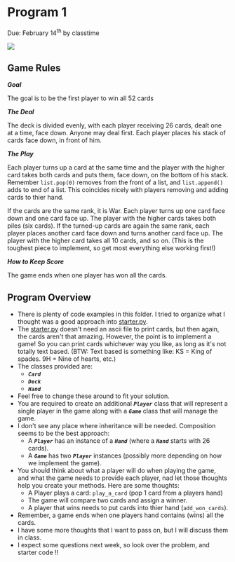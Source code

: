 Program 1
=========
Due: February 14<sup>th</sup> by classtime

![](https://d3vv6lp55qjaqc.cloudfront.net/items/1c0c2u113x262e2k2R0C/war.png?X-CloudApp-Visitor-Id=1094421)

## Game Rules

***Goal***

The goal is to be the first player to win all 52 cards

***The Deal***

The deck is divided evenly, with each player receiving 26 cards, dealt one at a time, face down. Anyone may deal first. Each player places his stack of cards face down, in front of him.

***The Play***

Each player turns up a card at the same time and the player with the higher card takes both cards and puts them, face down, on the bottom of his stack. Remember `list.pop(0)` removes from the front of a list, and `list.append()` adds to end of a list. This coincides nicely with players removing and adding cards to thier hand.

If the cards are the same rank, it is War. Each player turns up one card face down and one card face up. The player with the higher cards takes both piles (six cards). If the turned-up cards are again the same rank, each player places another card face down and turns another card face up. The player with the higher card takes all 10 cards, and so on. (This is the toughest piece to implement, so get most everything else working first!)

***How to Keep Score***

The game ends when one player has won all the cards.

## Program Overview

- There is plenty of code examples in this folder. I tried to organize what I thought was a good approach into [starter.py](./starter.py).
- The [starter.py](./starter.py) doesn't need an ascii file to print cards, but then again, the cards aren't that amazing. However, the point is to implement a game! So you can print cards whichever way you like, as long as it's not totally text based. (BTW: Text based is something like: KS = King of spades. 9H = Nine of hearts, etc.)
- The classes provided are:
    - ***`Card`***
    - ***`Deck`***
    - ***`Hand`***
- Feel free to change these around to fit your solution. 
- You are required to create an additional ***`Player`*** class that will represent a single player in the game along with a ***`Game`*** class that will manage the game. 
- I don't see any place where inheritance will be needed. Composition seems to be the best approach:
    - A ***`Player`*** has an instance of a ***`Hand`*** (where a ***`Hand`*** starts with 26 cards).
    - A ***`Game`*** has two ***`Player`*** instances (possibly more depending on how we implement the game).
- You should think about what a player will do when playing the game, and what the game needs to provide each player, nad let those thoughts help you create your methods. Here are some thoughts:
    - A Player plays a card: `play_a_card` (pop 1 card from a players hand)
    - The game will compare two cards and assign a winner.
    - A player that wins needs to put cards into thier hand (`add_won_cards`). 
- Remember, a game ends when one players hand contains (wins) all the cards.
- I have some more thoughts that I want to pass on, but I will discuss them in class. 
- I expect some questions next week, so look over the problem, and starter code !!
